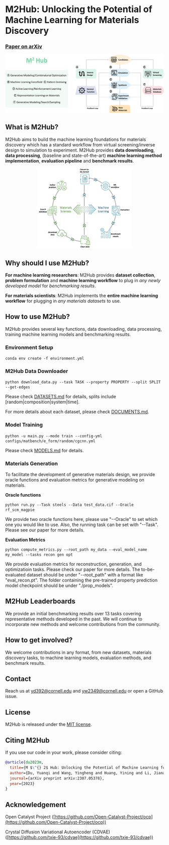 # M2Hub: Unlocking the Potential of Machine Learning for Materials Discovery

### [Paper on arXiv](https://arxiv.org/abs/2307.05378)

![](img/m2hub-1.png)

## What is M2Hub?
M2Hub aims to build the machine learning foundations for materials discovery which has a standard workflow from virtual screening/inverse design to simulation to experiment. M2Hub provides **data downloading**, **data processing**, 
(baseline and state-of-the-art) **machine learning method implementation**, **evaluation pipeline** and **benchmark results**.

<p align="center"><img src=img/workflow.png  width="60%" height="30%"></p>

## Why should I use M2Hub?
**For machine learning researchers**: M2Hub provides **dataset collection**, **problem formulation** and **machine learning workflow** to plug in *any newly developed model* for *benchmarking results*.

**For materials scientists**: M2Hub implements the **entire machine learning workflow** for plugging in *any materials datasets* to use. 

## How to use M2Hub?
M2Hub provides several key functions, data downloading, data processing, training machine learning models and benchmarking results.

### Environment Setup

```
conda env create -f environment.yml
```

### M2Hub Data Downloader

```
python download_data.py --task TASK --property PROPERTY --split SPLIT --get-edges
```

Please check [DATASETS.md](DATASETS.md) for details, splits include [random|composition|system|time].

For more details about each dataset, please check [DOCUMENTS.md](DOCUMENTS.md).

### Model Training

```
python -u main.py --mode train --config-yml configs/matbench/e_form/random/cgcnn.yml
```

Please check [MODELS.md](./MODELS.md) for details.

### Materials Generation

To facilitate the development of generative materials design, we provide oracle functions and evaluation metrics for generative modeling on materials.

**Oracle functions**

```
python run.py --Task steels --Data test_data.cif --Oracle rf_scm_magpie
```

We provide two oracle functions here, please use "--Oracle" to set which one you would like to use. Also, the running task can be set with "--Task". Please see our paper for more details.

**Evaluation Metrics**

```
python compute_metrics.py --root_path my_data --eval_model_name my_model --tasks recon gen opt
```

We provide evaluation metrics for reconstruction, generation, and optimizatioin tasks. Please check our paper for more details. The to-be-evaluated dataset should be under "--root_path" with a format like "eval_recon.pt". The folder containing the pre-trained property prediction model checkpoint should be under "./prop_models".

## M2Hub Leaderboards

We provide an initial benchmarking results over 13 tasks covering representative methods developed in the past. We will continue to incorporate new methods and welcome contributions from the community.

## How to get involved?

We welcome contributions in any format, from new datasets, materials discovery tasks, to machine learning models, evaluation methods, and benchmark results.

## Contact

Reach us at [yd392@cornell.edu](mailto:yd392@cornell.edu) and [yw2349@cornell.edu](mailto:yw2349@cornell.edu) or open a GitHub issue.

## License

M2Hub is released under the [MIT license](./LICENSE.md).

## Citing M2Hub

If you use our code in your work, please consider citing:

```bibtex
@article{du2023m,
  title={M $\^{} 2$ Hub: Unlocking the Potential of Machine Learning for Materials Discovery},
  author={Du, Yuanqi and Wang, Yingheng and Huang, Yining and Li, Jianan Canal and Zhu, Yanqiao and Xie, Tian and Duan, Chenru and Gregoire, John M and Gomes, Carla P},
  journal={arXiv preprint arXiv:2307.05378},
  year={2023}
}
```

## Acknowledgement

Open Catalyst Project ([https://github.com/Open-Catalyst-Project/ocp](https://github.com/Open-Catalyst-Project/ocp))

Crystal Diffusion Variational Autoencoder (CDVAE) ([https://github.com/txie-93/cdvae](https://github.com/txie-93/cdvae))




